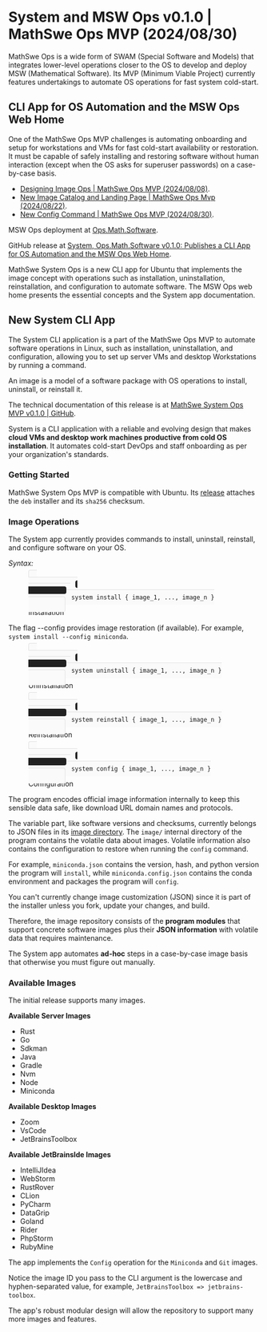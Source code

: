 <!-- Copyright (c) 2024 Tobias Briones. All rights reserved. -->
<!-- SPDX-License-Identifier: CC-BY-4.0 -->
<!-- This file is part of https://github.com/tobiasbriones/blog -->

# System and MSW Ops v0.1.0 | MathSwe Ops MVP (2024/08/30)

MathSwe Ops is a wide form of SWAM (Special Software and Models) that integrates
lower-level operations closer to the OS to develop and deploy MSW (Mathematical
Software). Its MVP (Minimum Viable Project) currently features undertakings to
automate OS operations for fast system cold-start.

## CLI App for OS Automation and the MSW Ops Web Home

One of the MathSwe Ops MVP challenges is automating onboarding and setup for
workstations and VMs for fast cold-start availability or restoration. It must be
capable of safely installing and restoring software without human interaction
(except when the OS asks for superuser passwords) on a case-by-case basis.

- [Designing Image Ops \| MathSwe Ops MVP (2024/08/08)](https://blog.mathsoftware.engineer/designing-image-ops---mathswe-ops-mvp-2024-08-08).
- [New Image Catalog and Landing Page \| MathSwe Ops Mvp (2024/08/22)](https://blog.mathsoftware.engineer/new-image-catalog-and-landing-page---mathswe-ops-mvp-2024-08-22).
- [New Config Command \| MathSwe Ops MVP (2024/08/30)](https://blog.mathsoftware.engineer/new-config-command---mathswe-ops-mvp-2024-08-30).

MSW Ops deployment at [Ops.Math.Software](https://ops.math.software).

GitHub release at
[System, Ops.Math.Software v0.1.0: Publishes a CLI App for OS Automation and the MSW Ops Web Home](https://github.com/mathswe-ops/mathswe-ops---mvp/releases/tag/v0.1.0).

MathSwe System Ops is a new CLI app for Ubuntu that implements the image concept
with operations such as installation, uninstallation, reinstallation, and
configuration to automate software. The MSW Ops web home presents the essential
concepts and the System app documentation.

## New System CLI App

The System CLI application is a part of the MathSwe Ops MVP to automate software
operations in Linux, such as installation, uninstallation, and configuration,
allowing you to set up server VMs and desktop Workstations by running a command.

An image is a model of a software package with OS operations to install,
uninstall, or reinstall it.

The technical documentation of this release is at
[MathSwe System Ops MVP v0.1.0 \| GitHub](https://github.com/mathswe-ops/mathswe-ops---mvp/tree/v0.1.0/system).

System is a CLI application with a reliable and evolving design that makes
**cloud VMs and desktop work machines productive from cold OS installation**. It
automates cold-start DevOps and staff onboarding as per your organization's
standards.

### Getting Started

MathSwe System Ops MVP is compatible with Ubuntu. Its
[release](https://github.com/mathswe-ops/mathswe-ops---mvp/releases/tag/v0.1.0)
attaches the `deb` installer and its `sha256` checksum.

### Image Operations

The System app currently provides commands to install, uninstall, reinstall, and
configure software on your OS.

*Syntax:*

<figure>
    <div>
        <code class="d-block language-plaintext highlighter-rouge" 
            style="
                position: relative;
                background-color:#fafafa;
                border:1px solid #e0e0e0;
                border-radius:.25rem;
                padding:0.5rem 1rem !important;
                border-bottom: none !important;
            ">
            <i class="fa fa-terminal" style="
                color: #fafafa;
                background: #212121;
                padding: 2px 4px;
                border-radius: 4px;
                position: relative;
                top: -2px;
                margin-left: 8px;
                margin-right: 8px;
                font-size: 10px;">
            </i>
            system install { image_1, ..., image_n }
        </code>
    </div>
    <figcaption>Installation</figcaption>
</figure>


The flag --config provides image restoration (if available). For example,
`system install --config miniconda`.

<figure>
    <div>
        <code class="d-block language-plaintext highlighter-rouge" 
            style="
                position: relative;
                background-color:#fafafa;
                border:1px solid #e0e0e0;
                border-radius:.25rem;
                padding:0.5rem 1rem !important;
                border-bottom: none !important;
            ">
            <i class="fa fa-terminal" style="
                color: #fafafa;
                background: #212121;
                padding: 2px 4px;
                border-radius: 4px;
                position: relative;
                top: -2px;
                margin-left: 8px;
                margin-right: 8px;
                font-size: 10px;">
            </i>
            system uninstall { image_1, ..., image_n }
        </code>
    </div>
    <figcaption>Uninstallation</figcaption>
</figure>

<figure>
    <div>
        <code class="d-block language-plaintext highlighter-rouge" 
            style="
                position: relative;
                background-color:#fafafa;
                border:1px solid #e0e0e0;
                border-radius:.25rem;
                padding:0.5rem 1rem !important;
                border-bottom: none !important;
            ">
            <i class="fa fa-terminal" style="
                color: #fafafa;
                background: #212121;
                padding: 2px 4px;
                border-radius: 4px;
                position: relative;
                top: -2px;
                margin-left: 8px;
                margin-right: 8px;
                font-size: 10px;">
            </i>
            system reinstall { image_1, ..., image_n }
        </code>
    </div>
    <figcaption>Reinstallation</figcaption>
</figure>

<figure>
    <div>
        <code class="d-block language-plaintext highlighter-rouge" 
            style="
                position: relative;
                background-color:#fafafa;
                border:1px solid #e0e0e0;
                border-radius:.25rem;
                padding:0.5rem 1rem !important;
                border-bottom: none !important;
            ">
            <i class="fa fa-terminal" style="
                color: #fafafa;
                background: #212121;
                padding: 2px 4px;
                border-radius: 4px;
                position: relative;
                top: -2px;
                margin-left: 8px;
                margin-right: 8px;
                font-size: 10px;">
            </i>
            system config { image_1, ..., image_n }
        </code>
    </div>
    <figcaption>Configuration</figcaption>
</figure>

The program encodes official image information internally to keep this sensible
data safe, like download URL domain names and protocols.

The variable part, like software versions and checksums, currently belongs to
JSON files in its
[image directory](https://github.com/mathswe-ops/mathswe-ops---mvp/tree/v0.1.0/system/image).
The `image/` internal directory of the program contains the volatile data about
images. Volatile information also contains the configuration to restore when
running the `config` command.

For example, `miniconda.json` contains the version, hash, and python version the
program will `install`, while `miniconda.config.json` contains the conda
environment and packages the program will `config`.

You can't currently change image customization (JSON) since it is part of the
installer unless you fork, update your changes, and build.

Therefore, the image repository consists of the **program modules** that support
concrete software images plus their **JSON information** with volatile data that
requires maintenance.

The System app automates **ad-hoc** steps in a case-by-case image basis that
otherwise you must figure out manually.

### Available Images

The initial release supports many images.

**Available Server Images**

- Rust
- Go
- Sdkman
- Java
- Gradle
- Nvm
- Node
- Miniconda

**Available Desktop Images**

- Zoom
- VsCode
- JetBrainsToolbox

**Available JetBrainsIde Images**

- IntelliJIdea
- WebStorm
- RustRover
- CLion
- PyCharm
- DataGrip
- Goland
- Rider
- PhpStorm
- RubyMine

The app implements the `Config` operation for the `Miniconda` and `Git` images.

Notice the image ID you pass to the CLI argument is the lowercase and
hyphen-separated value, for example, `JetBrainsToolbox => jetbrains-toolbox`.

The app's robust modular design will allow the repository to support many more
images and features.
